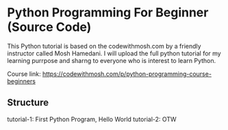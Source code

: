 # Python Programming For Beginner (Source Code)

This Python tutorial is based on the codewithmosh.com by a friendly instructor called Mosh Hamedani. I will upload the full python tutorial for my learning purrpose 
and sharng to everyone who is interest to learn Python.

Course link: https://codewithmosh.com/p/python-programming-course-beginners

## Structure

tutorial-1: First Python Program, Hello World
tutorial-2: OTW
